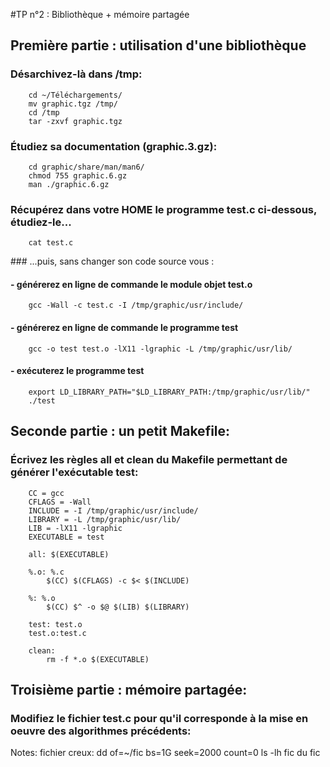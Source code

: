 #TP n°2 : Bibliothèque + mémoire partagée

## Première partie : utilisation d'une bibliothèque

### Désarchivez-là dans /tmp:
```
	cd ~/Téléchargements/
	mv graphic.tgz /tmp/
	cd /tmp
	tar -zxvf graphic.tgz
```

### Étudiez sa documentation (graphic.3.gz):
```
	cd graphic/share/man/man6/
	chmod 755 graphic.6.gz
	man ./graphic.6.gz
```
### Récupérez dans votre HOME le programme test.c ci-dessous, étudiez-le...
```
	cat test.c
```
### ...puis, sans changer son code source vous :

#### - générerez en ligne de commande le module objet test.o
```
	gcc -Wall -c test.c -I /tmp/graphic/usr/include/
```
#### - générerez en ligne de commande le programme test
```
	gcc -o test test.o -lX11 -lgraphic -L /tmp/graphic/usr/lib/
```
#### - exécuterez le programme test
```
	export LD_LIBRARY_PATH="$LD_LIBRARY_PATH:/tmp/graphic/usr/lib/"
	./test
```

## Seconde partie : un petit Makefile:

### Écrivez les règles all et clean du Makefile permettant de générer l'exécutable test:
```
	CC = gcc
	CFLAGS = -Wall
	INCLUDE = -I /tmp/graphic/usr/include/
	LIBRARY = -L /tmp/graphic/usr/lib/
	LIB = -lX11 -lgraphic
	EXECUTABLE = test

	all: $(EXECUTABLE)

	%.o: %.c
		$(CC) $(CFLAGS) -c $< $(INCLUDE)

	%: %.o
		$(CC) $^ -o $@ $(LIB) $(LIBRARY)

	test: test.o
	test.o:test.c

	clean:
		rm -f *.o $(EXECUTABLE)

```
## Troisième partie : mémoire partagée:

### Modifiez le fichier test.c pour qu'il corresponde à la mise en oeuvre des algorithmes précédents:



Notes:
fichier creux:
	dd of=~/fic bs=1G seek=2000 count=0
	ls -lh fic
	du fic
